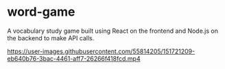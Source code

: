# word-game
A vocabulary study game built using React on the frontend and Node.js on the backend to make API calls.


https://user-images.githubusercontent.com/55814205/151721209-eb640b76-3bac-4461-aff7-26266f418fcd.mp4

